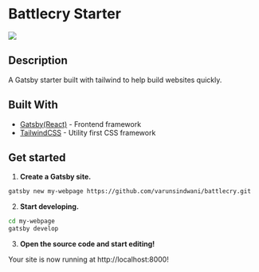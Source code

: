 # Battlecry Starter

![](https://i.ibb.co/NyskDRW/showcase.png)

## Description

A Gatsby starter built with tailwind to help build websites quickly.

## Built With

* [Gatsby(React)](https://www.gatsbyjs.org/) - Frontend framework
* [TailwindCSS](https://tailwindcss.com/) - Utility first CSS framework

## Get started

1. **Create a Gatsby site.**
```sh
gatsby new my-webpage https://github.com/varunsindwani/battlecry.git
```


2. **Start developing.**
```sh
cd my-webpage
gatsby develop
```


3. **Open the source code and start editing!**

Your site is now running at http://localhost:8000!
